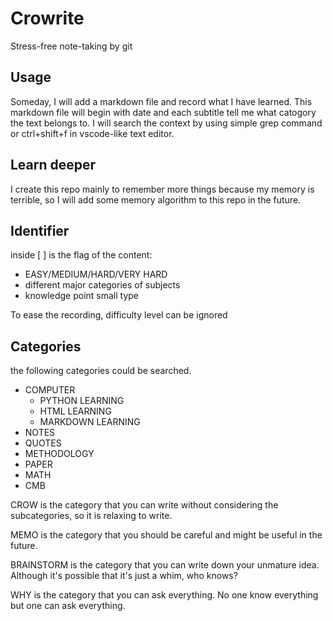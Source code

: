 
# Crowrite

Stress-free note-taking by git

## Usage

Someday, I will add a markdown file and record what I have learned. This markdown file will begin with date and each subtitle tell me what catogory the text belongs to.
I will search the context by using simple grep command or ctrl+shift+f in vscode-like text editor.

## Learn deeper

I create this repo mainly to remember more things because my memory is terrible, so I will add some memory algorithm to this repo in the future.

## Identifier

inside [ ] is the flag of the content:

* EASY/MEDIUM/HARD/VERY HARD
* different major categories of subjects
* knowledge point small type

To ease the recording, difficulty level can be ignored

## Categories
the following categories could be searched.
* COMPUTER
    * PYTHON LEARNING
    * HTML LEARNING
    * MARKDOWN LEARNING
* NOTES
* QUOTES
* METHODOLOGY
* PAPER
* MATH
* CMB

CROW is the category that you can write without considering the subcategories, so it is relaxing to write.

MEMO is the category that you should be careful and might be useful in the future.

BRAINSTORM is the category that you can write down your unmature idea. Although it's possible that it's just a whim, who knows?

WHY is the category that you can ask everything. No one know everything but one can ask everything.